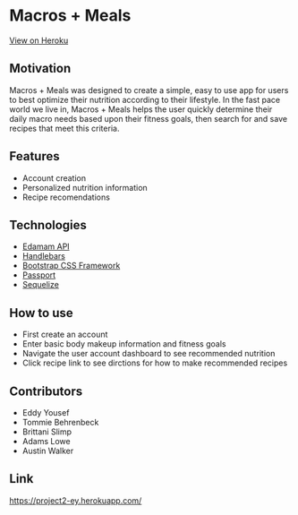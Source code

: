 # Macros + Meals
[View on Heroku](https://project2-ey.herokuapp.com/)

## Motivation

Macros + Meals was designed to create a simple, easy to use app for users to best optimize their nutrition according to their lifestyle. In the fast pace world we live in, Macros + Meals helps the user quickly determine their daily macro needs based upon their fitness goals, then search for and save recipes that meet this criteria.

## Features

- Account creation
- Personalized nutrition information
- Recipe recomendations

## Technologies

- [Edamam API](https://developer.edamam.com/)
- [Handlebars](https://handlebarsjs.com/)
- [Bootstrap CSS Framework](http://getbootstrap.com/)
- [Passport](http://www.passportjs.org/)
- [Sequelize](http://docs.sequelizejs.com/) 


## How to use

- First create an account
- Enter basic body makeup information and fitness goals
- Navigate the user account dashboard to see recommended nutrition 
- Click recipe link to see dirctions for how to make recommended recipes


## Contributors

- Eddy Yousef
- Tommie Behrenbeck
- Brittani Slimp
- Adams Lowe
- Austin Walker

## Link 

https://project2-ey.herokuapp.com/